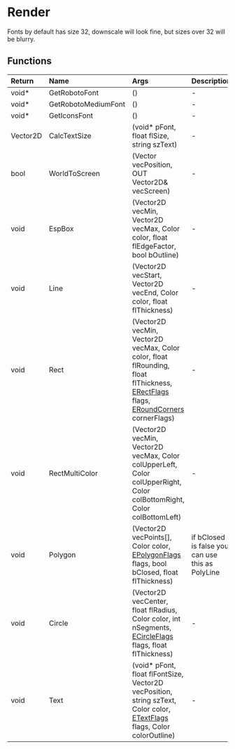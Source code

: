 ﻿# Render

Fonts by default has size 32, downscale will look fine, but sizes over 32 will be blurry.

## Functions

| Return | Name | Args | Description |
| :--- | :--- | :--- | :--- |
| void* | GetRobotoFont | () | - |
| void* | GetRobotoMediumFont | () | - |
| void* | GetIconsFont | () | - |
| Vector2D | CalcTextSize | (void* pFont, float flSize, string szText) | - |
| bool | WorldToScreen | (Vector vecPosition, OUT Vector2D& vecScreen) | - |
| void | EspBox | (Vector2D vecMin, Vector2D vecMax, Color color, float flEdgeFactor, bool bOutline) | - |
| void | Line | (Vector2D vecStart, Vector2D vecEnd, Color color, float flThickness) | - |
| void | Rect | (Vector2D vecMin, Vector2D vecMax, Color color, float flRounding, float flThickness, [ERectFlags](../enums/erectflags.md) flags, [ERoundCorners](../enums/eroundcorners.md) cornerFlags) | - |
| void | RectMultiColor | (Vector2D vecMin, Vector2D vecMax, Color colUpperLeft, Color colUpperRight, Color colBottomRight, Color colBottomLeft) | - |
| void | Polygon | (Vector2D vecPoints[], Color color, [EPolygonFlags](../enums/epolygonflags.md) flags, bool bClosed, float flThickness) | if bClosed is false you can use this as PolyLine |
| void | Circle | (Vector2D vecCenter, float flRadius, Color color, int nSegments, [ECircleFlags](../enums/ecircleflags.md) flags, float flThickness) | - |
| void | Text | (void* pFont, float flFontSize, Vector2D vecPosition, string szText, Color color, [ETextFlags](../enums/etextflags.md) flags, Color colorOutline) | - |

